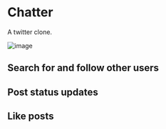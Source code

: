 # Chatter

A twitter clone.

![image](https://cloud.githubusercontent.com/assets/21374165/23382254/4eabea26-fcf6-11e6-8d13-956dd7b6ea82.png)

## Search for and follow other users

## Post status updates

## Like posts
